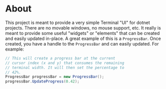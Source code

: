 # About
This project is meant to provide a very simple Terminal "UI" for dotnet projects. There are no movable windows, no mouse support, etc. It really is meant to provide some useful "widgets" or "elements" that can be created and easily updated in-place. A great example of this is a `ProgressBar`. Once created, you have a handle to the `ProgressBar` and can easily updated. For example:

```csharp
// This will create a progress bar at the current
// cursor index (x and y) that consumes the remaining
// terminal width. It will then set the percentage to
// 42%.
ProgressBar progressBar = new ProgressBar();
progressBar.UpdateProgress(0.42);
```

